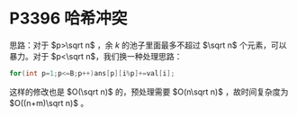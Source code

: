 # P3396 哈希冲突

思路：对于 $p>\sqrt n$ ，余 $k$ 的池子里面最多不超过 $\sqrt n$ 个元素，可以暴力。对于 $p<\sqrt n$，我们换一种处理思路：

```cpp
for(int p=1;p<=B;p++)ans[p][i%p]+=val[i];
```

这样的修改也是 $O(\sqrt n)$ 的，预处理需要 $O(n\sqrt n)$ ，故时间复杂度为 $O((n+m)\sqrt n)$ 。

















